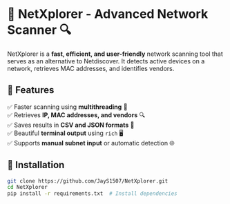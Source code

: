 # 🚀 NetXplorer - Advanced Network Scanner 🔍  

NetXplorer is a **fast, efficient, and user-friendly** network scanning tool that serves as an alternative to Netdiscover. It detects active devices on a network, retrieves MAC addresses, and identifies vendors.  

## 🌟 Features  
✅ Faster scanning using **multithreading** 🚀  
✅ Retrieves **IP, MAC addresses, and vendors** 🔍  
✅ Saves results in **CSV and JSON formats** 📂  
✅ Beautiful **terminal output** using `rich` 🖥️  
✅ Supports **manual subnet input** or automatic detection 🌐  

## 🔧 Installation  
```bash
git clone https://github.com/JayS1507/NetXplorer.git
cd NetXplorer
pip install -r requirements.txt  # Install dependencies


